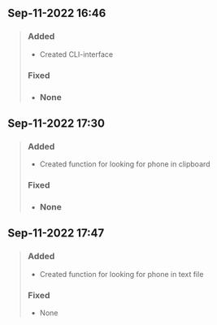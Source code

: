 ## Sep-11-2022 16:46
> ### Added
> * Created CLI-interface
> ### Fixed
> * ### None

## Sep-11-2022 17:30
> ### Added
> * Created function for looking for phone in clipboard
> ### Fixed
> * ### None

## Sep-11-2022 17:47
> ### Added
> * Created function for looking for phone in text file
> ### Fixed
> * None